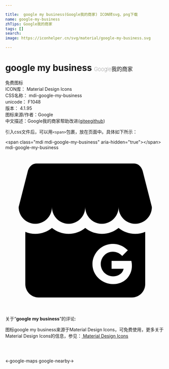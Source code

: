 ```yaml
---

title:  google my business(Google我的商家) ICON转svg、png下载
name: google-my-business
zhTips: Google我的商家
tags: []
search: 
image: https://iconhelper.cn/svg/material/google-my-business.svg

---
```


# google my business  <small style="font-size: 60%;font-weight: 100">Google我的商家</small>


<div class="detail-page">
<p>
<span><span class="badge-success badge">免费图标</span> </span>
<br/>
<span>
ICON库：
<span class="badge-secondary badge">Material Design Icons</span> 
</span>
<br/>
<span>
CSS名称：
<span class="badge-secondary badge">mdi-google-my-business</span> 
</span>
<br/>
<span>
unicode：
<span class="badge-secondary badge">F1048</span> 
<copy-btn content='F1048' btn-title=""></copy-btn>
<copy-btn :content='String.fromCodePoint(parseInt("F1048", 16))' btn-title="复制U"></copy-btn>
</span>
<br/>
<span>
版本：
<span class="badge-secondary badge">4.1.95</span> 
</span>
<br/>
<span>图标来源/作者：<span class="badge-light badge">Google</span></span> 
<br/>
<span class="zh-detail">中文描述：<span class="badge-primary badge">Google我的商家</span><span class="help-link"><span>帮助改进</span>(<a href="https://gitee.com/liuwave/icon-helper/edit/master/json/material/google-my-business.json" target="_blank" rel="noopener noreferrer">gitee</a><a href="https://github.com/liuwave/icon-helper/edit/master/json/material/google-my-business.json" target="_blank" rel="noopener noreferrer">github</a></span>)</span><br/>
</p>
</div>
<div class="alert alert-dark">
  <i class="mdi mdi-google-my-business mdi-48px"></i>
  <i class="mdi mdi-google-my-business mdi-36px"></i>
  <i class="mdi mdi-google-my-business mdi-24px"></i>
  <i class="mdi mdi-google-my-business mdi-18px"></i>
</div>
<div>
  <p>引入css文件后，可以用<code>&lt;span&gt;</code>包裹，放在页面中。具体如下所示：    
  </p>
  <div class="alert alert-primary" style="font-size: 14px">
    &lt;span class="mdi mdi-google-my-business" aria-hidden="true"&gt;&lt;/span&gt;
    <copy-btn content='<span class="mdi mdi-google-my-business" aria-hidden="true"></span>'></copy-btn>
  </div>
  <div class="alert alert-secondary">
    <i class="mdi mdi-google-my-business"
    style="font-size: 24px"
    aria-hidden="true"></i> mdi-google-my-business
    <copy-btn content="mdi-google-my-business" btn-title="复制图标名称"></copy-btn>
  </div>
</div>
<div id="svg" class="svg-wrap">
<svg xmlns="http://www.w3.org/2000/svg" viewBox="0 0 24 24"><path d="M22 8.5C22 9.87 20.88 11 19.5 11S17 9.87 17 8.5C17 9.87 15.88 11 14.5 11C13.12 11 12 9.87 12 8.5C12 9.87 10.88 11 9.5 11S7 9.87 7 8.5C7 9.87 5.88 11 4.5 11S2 9.87 2 8.5L3.39 3.08C3.39 3.08 3.68 2 4.7 2H19.3C20.32 2 20.61 3.08 20.61 3.08L22 8.5M21 12.2V20C21 21.1 20.1 22 19 22H5C3.9 22 3 21.1 3 20V12.2C3.46 12.39 3.97 12.5 4.5 12.5C5.45 12.5 6.32 12.17 7 11.62C7.69 12.17 8.56 12.5 9.5 12.5C10.45 12.5 11.32 12.17 12 11.62C12.69 12.17 13.56 12.5 14.5 12.5C15.45 12.5 16.32 12.17 17 11.62C17.68 12.17 18.56 12.5 19.5 12.5C20.03 12.5 20.54 12.39 21 12.2M19 17.33C19 17.13 19 16.92 18.95 16.7L18.92 16.54H15.95V17.71H17.76C17.7 17.93 17.62 18.15 17.45 18.33C17.12 18.66 16.67 18.84 16.19 18.84C15.69 18.84 15.2 18.63 14.84 18.28C14.15 17.57 14.15 16.42 14.86 15.7C15.55 15 16.69 15 17.41 15.67L17.55 15.8L18.39 14.95L18.23 14.81C17.67 14.29 16.93 14 16.15 14H16.14C15.33 14 14.57 14.31 14 14.87C13.41 15.45 13.08 16.21 13.08 17C13.08 17.8 13.39 18.54 13.96 19.09H13.96C14.54 19.66 15.35 20 16.18 20H16.2C17 20 17.71 19.71 18.23 19.2C18.7 18.72 19 18 19 17.33Z" /></svg>
</div>
<detail full-name='mdi-google-my-business'></detail>
<div class="icon-detail__container">
<p>关于“<b>google my business</b>”的评论:</p>
</div>
<Vssue title="关于“google my business”的评论" />    
<div><p>图标google my business来源于Material Design Icons，可免费使用，更多关于 Material Design Icons的信息，参见：<a target="_blank" href="https://iconhelper.cn/material.html"> Material Design Icons</a>
</p></div>

<div style="padding:2rem 0 " class="page-nav"><p class="inner"><span class="prev">←<router-link to="/icon/google-maps.html">google-maps</router-link></span> <span class="next"><router-link to="/icon/google-nearby.html">google-nearby</router-link>→</span></p></div>

